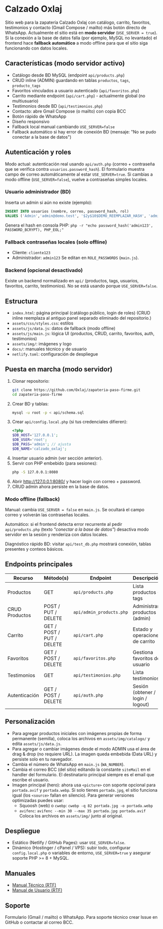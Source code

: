 # Calzado Oxlaj
Sitio web para la zapatería Calzado Oxlaj con catálogo, carrito, favoritos, testimonios y contacto (Gmail Compose / mailto) más botón directo de WhatsApp. Actualmente el sitio está en **modo servidor** (`USE_SERVER = true`). Si la conexión a la base de datos falla (por ejemplo, MySQL no levantado) el frontend hace **fallback automático** a modo offline para que el sitio siga funcionando con datos locales.

## Características (modo servidor activo)
- Catálogo desde BD MySQL (endpoint `api/products.php`)
- CRUD inline (ADMIN) guardando en tablas `productos`, `tags`, `producto_tags`
- Favoritos vinculados a usuario autenticado (`api/favoritos.php`)
- Carrito mediante endpoint (`api/cart.php`) - actualmente global (no multiusuario)
- Testimonios desde BD (`api/testimonios.php`)
- Contacto: abre Gmail Compose (o mailto) con copia BCC
- Botón rápido de WhatsApp
- Diseño responsivo
- Fallback local manual cambiando `USE_SERVER=false`
- Fallback automático si hay error de conexión BD (mensaje: "No se pudo conectar a la base de datos")

## Autenticación y roles
Modo actual: autenticación real usando `api/auth.php` (correo + contraseña que se verifica contra `usuarios.password_hash`).
El formulario muestra campo de correo automáticamente al estar `USE_SERVER=true`.
Si cambias a modo offline (`USE_SERVER=false`), vuelve a contraseñas simples locales.

### Usuario administrador (BD)
Inserta un admin si aún no existe (ejemplo):
```sql
INSERT INTO usuarios (nombre, correo, password_hash, rol)
VALUES ('Admin','admin@demo.test', '$2y$10$DEMO_REEMPLAZAR_HASH', 'admin');
```
Genera el hash en consola PHP: `php -r "echo password_hash('admin123', PASSWORD_BCRYPT), PHP_EOL;"`

### Fallback contraseñas locales (solo offline)
- Cliente: `cliente123`
- Administrador: `admin123`
Se editan en `ROLE_PASSWORDS` (`main.js`).

### Backend (opcional desactivado)
Existe un backend normalizado en `api/` (productos, tags, usuarios, favoritos, carrito, testimonios). No se está usando porque `USE_SERVER=false`.

## Estructura
- `index.html`: página principal (catálogo público, login de roles)
   (CRUD inline reemplaza al antiguo panel separado eliminado del repositorio.)
- `assets/css/styles.css`: estilos
- `assets/js/data.js`: datos de fallback (modo offline)
- `assets/js/main.js`: lógica UI (productos, CRUD, carrito, favoritos, auth, testimonios)
- `assets/img/`: imágenes y logo
- `docs/`: manuales técnico y de usuario
- `netlify.toml`: configuración de despliegue

## Puesta en marcha (modo servidor)
1. Clonar repositorio:
   ```bash
   git clone https://github.com/Oxlaj/zapateria-paso-firme.git
   cd zapateria-paso-firme
   ```
2. Crear BD y tablas:
   ```bash
   mysql -u root -p < api/schema.sql
   ```
3. Crear `api/config.local.php` (si tus credenciales difieren):
   ```php
   <?php
   $DB_HOST='127.0.0.1';
   $DB_USER='root';
   $DB_PASS='admin'; // ajusta
   $DB_NAME='calzado_oxlaj';
   ```
4. Insertar usuario admin (ver sección anterior).
5. Servir con PHP embebido (para sesiones):
   ```bash
   php -S 127.0.0.1:8080
   ```
6. Abrir http://127.0.0.1:8080/ y hacer login con correo + password.
7. CRUD admin ahora persiste en la base de datos.

### Modo offline (fallback)
Manual: cambia `USE_SERVER = false` en `main.js`. Se ocultará el campo correo y volverán las contraseñas locales.

Automático: si el frontend detecta error recurrente al pedir `api/products.php` (texto *"conectar a la base de datos"*) desactiva modo servidor en la sesión y renderiza con datos locales.

Diagnóstico rápido BD: visitar `api/test_db.php` mostrará conexión, tablas presentes y conteos básicos.

## Endpoints principales
| Recurso | Método(s) | Endpoint | Descripción |
|---------|-----------|----------|-------------|
| Productos | GET | `api/products.php` | Lista productos + tags |
| CRUD Productos | POST / PUT / DELETE | `api/admin_products.php` | Administrar productos (admin) |
| Carrito | GET / POST / PUT / DELETE | `api/cart.php` | Estado y operaciones de carrito |
| Favoritos | GET / POST / DELETE | `api/favoritos.php` | Gestiona favoritos del usuario |
| Testimonios | GET | `api/testimonios.php` | Lista testimonios |
| Autenticación | GET / POST / DELETE | `api/auth.php` | Sesión (obtener / login / logout) |

## Personalización
- Para agregar productos iniciales con imágenes propias de forma permanente (semilla), coloca los archivos en `assets/img/catalogo/` y edita `assets/js/data.js`.
- Para agregar o cambiar imágenes desde el modo ADMIN usa el área de drag & drop (no requiere URL). La imagen queda embebida (Data URL) y persiste solo en tu navegador.
- Cambia el número de WhatsApp en `main.js` (`WA_NUMBER`).
- Cambia el correo BCC (del sitio) editando la constante `siteMail` en el handler del formulario. El destinatario principal siempre es el email que escribe el usuario.
 - Imagen principal (hero): ahora usa `<picture>` con soporte opcional para `portada.avif` y `portada.webp`. Si solo tienes `portada.jpg`, el sitio funciona igual (los `<source>` fallan en silencio). Para generar versiones optimizadas puedes usar:
    - Squoosh (web) o `cwebp`: `cwebp -q 82 portada.jpg -o portada.webp`
    - `avifenc`: `avifenc --min 30 --max 35 portada.jpg portada.avif`
    Coloca los archivos en `assets/img/` junto al original.

## Despliegue
- Estático (Netlify / GitHub Pages): usar `USE_SERVER=false`.
- Dinámico (Hostinger / cPanel / VPS): subir todo, configurar `config.local.php` o variables de entorno, `USE_SERVER=true` y asegurar soporte PHP >= 8 + MySQL.

## Manuales
- [Manual Técnico (RTF)](docs/Manual_Tecnico_Calzado_Oxlaj.rtf)
- [Manual de Usuario (RTF)](docs/Manual_de_Usuario_Calzado_Oxlaj.rtf)

## Soporte
Formulario (Gmail / mailto) o WhatsApp. Para soporte técnico crear Issue en GitHub o contactar al correo BCC.
